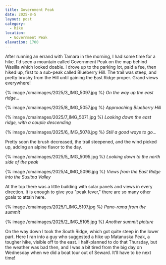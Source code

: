 ```yaml
---
title: Government Peak
date: 2025-8-5
layout: post
category:
  - hike
location:
  - Government Peak
elevation: 1700
---
```


After running an errand with Tamara in the morning, I had some time for
a hike. I'd seen a mountain called Government Peak on the map behind
Wasilla which looked doable. I drove up to the parking lot, paid a fee,
then hiked up, first to a sub-peak called Blueberry Hill. The trail was
steep, and pretty brushy from the Hill until gaining the East Ridge
proper. Grand views everywhere!

{% image /cmaimages/2025/3_IMG_5097.jpg %}
*On the way up the east ridge...*

{% image /cmaimages/2025/8_IMG_5057.jpg %}
*Approaching Blueberry Hill*

{% image /cmaimages/2025/7_IMG_5071.jpg %}
*Looking down the east ridge, with a couple descending*

{% image /cmaimages/2025/6_IMG_5078.jpg %}
*Still a good ways to go...*

Pretty soon the brush decreased, the trail steepened, and the wind picked
up, adding an alpine flavor to the day.

{% image /cmaimages/2025/5_IMG_5095.jpg %}
*Looking down to the north side of the peak*

{% image /cmaimages/2025/4_IMG_5096.jpg %}
*Views from the East Ridge into the Susitna Valley*

At the top there was a little building with solar panels and views in
every direction. It is enough to give you "peak fever," there are so
many other goals to attain here.

{% image /cmaimages/2025/1_IMG_5107.jpg %}
*Pano-rama from the summit*

{% image /cmaimages/2025/2_IMG_5105.jpg %}
*Another summit picture*

On the way down I took the South Ridge, which got quite steep in the
lower part. Here I ran into a guy who suggested a hike up Matanuska Peak,
a tougher hike, visible off to the east. I half-planned to do that Thursday,
but the weather was bad then, and I was a bit tired from the big day
on Wednesday when we did a boat tour out of Seward. It'll have to be
next time!

